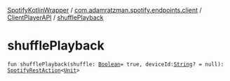 [SpotifyKotlinWrapper](../../index.md) / [com.adamratzman.spotify.endpoints.client](../index.md) / [ClientPlayerAPI](index.md) / [shufflePlayback](./shuffle-playback.md)

# shufflePlayback

`fun shufflePlayback(shuffle: `[`Boolean`](https://kotlinlang.org/api/latest/jvm/stdlib/kotlin/-boolean/index.html)` = true, deviceId: `[`String`](https://kotlinlang.org/api/latest/jvm/stdlib/kotlin/-string/index.html)`? = null): `[`SpotifyRestAction`](../../com.adamratzman.spotify.main/-spotify-rest-action/index.md)`<`[`Unit`](https://kotlinlang.org/api/latest/jvm/stdlib/kotlin/-unit/index.html)`>`